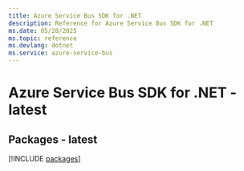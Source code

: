 ```yaml
---
title: Azure Service Bus SDK for .NET
description: Reference for Azure Service Bus SDK for .NET
ms.date: 05/28/2025
ms.topic: reference
ms.devlang: dotnet
ms.service: azure-service-bus
---
```

# Azure Service Bus SDK for .NET - latest
## Packages - latest
[!INCLUDE [packages](service-bus-index.md)]